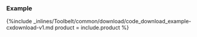 


### Example

{%include _inlines/Toolbelt/common/download/code_download_example-cxdownload-v1.md  product = include.product %}
